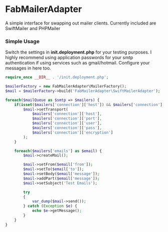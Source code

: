 # FabMailerAdapter

A simple interface for swapping out mailer clients. Currently included are SwiftMailer and PHPMailer

### Simple Usage

Switch the settings in **init.deployment.php** for your testing purposes. I highly recommend using application passwords for your smtp authentication if using services such as gmail/hotmail. Configure your messages in here too.


```php
require_once __DIR__ . '/init.deployment.php';

$mailerFactory = new FabMailerAdapter\MailerFactory();
$mail = $mailerFactory->build('FabMailerAdapter\SwiftMailerAdapter');

foreach($mailQueue as $smtp => $mailers) {
    if(isset($mailers['connection']['host']) && $mailers['connection']['host'] != '') {
        $mail->setTransport(
            $mailers['connection']['host'],
            $mailers['connection']['port'],
            $mailers['connection']['user'],
            $mailers['connection']['pass'],
            $mailers['connection']['encryption']
        );
    }

    foreach($mailers['emails'] as $email) {
        $mail->createMail();

        $mail->setFrom($email['from']);
        $mail->setTo($email['to']);
        $mail->setBody($email['message']);
        $mail->addPart($email['message']);
        $mail->setSubject('Test Emails');

        try
        {
            var_dump($mail->send());
        } catch (Exception $e) {
            echo $e->getMessage();
        }
    }
}
```
